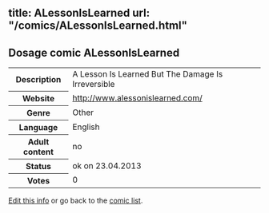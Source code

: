 title: ALessonIsLearned
url: "/comics/ALessonIsLearned.html"
---
Dosage comic ALessonIsLearned
-----------------------------------------

<table class="comicinfo">
<tr>
<th>Description</th><td>A Lesson Is Learned But The Damage Is Irreversible</td>
</tr>
<tr>
<th>Website</th><td><a href="http://www.alessonislearned.com/">http://www.alessonislearned.com/</a></td>
</tr>
<tr>
<th>Genre</th><td>Other</td>
</tr>
<tr>
<th>Language</th><td>English</td>
</tr>
<tr>
<th>Adult content</th><td>no</td>
</tr>
<tr>
<th>Status</th><td>ok on 23.04.2013</td>
</tr>
<tr>
<th>Votes</th><td>0</div></td>
</tr>
</table>

[Edit this info](/comics/ALessonIsLearned_edit.html) or go back to the [comic list](../comic-index.html).
